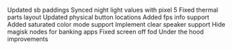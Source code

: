 Updated sb paddings
Synced night light values with pixel 5
Fixed thermal parts layout 
Updated physical button locations
Added fps info support
Added saturated color mode support
Implement clear speaker support
Hide magisk nodes for banking apps
Fixed screen off fod 
Under the hood improvements 
